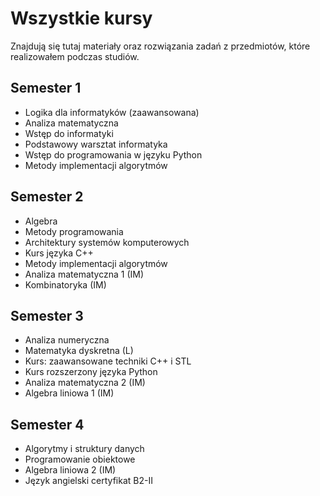 # Wszystkie kursy
Znajdują się tutaj materiały oraz rozwiązania zadań z przedmiotów, które realizowałem podczas studiów.


## Semester 1 
* Logika dla informatyków (zaawansowana)
* Analiza matematyczna
* Wstęp do informatyki
* Podstawowy warsztat informatyka
* Wstęp do programowania w języku Python
* Metody implementacji algorytmów

## Semester 2
* Algebra
* Metody programowania
* Architektury systemów komputerowych
* Kurs języka C++
* Metody implementacji algorytmów
* Analiza matematyczna 1 (IM)
* Kombinatoryka (IM)

## Semester 3
* Analiza numeryczna
* Matematyka dyskretna (L)
* Kurs: zaawansowane techniki C++ i STL
* Kurs rozszerzony języka Python
* Analiza matematyczna 2 (IM)
* Algebra liniowa 1 (IM)

## Semester 4
* Algorytmy i struktury danych
* Programowanie obiektowe
* Algebra liniowa 2 (IM)
* Język angielski certyfikat B2-II
